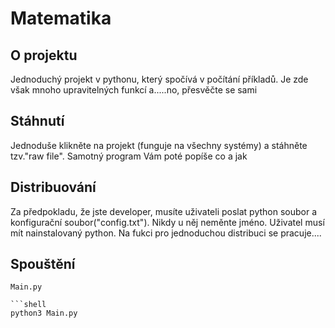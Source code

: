 # Matematika

## O projektu

Jednoduchý projekt v pythonu, který spočívá v počítání příkladů. Je zde však mnoho upravitelných funkcí a.....no, přesvěčte se sami

## Stáhnutí

Jednoduše klikněte na projekt (funguje na všechny systémy) a stáhněte tzv."raw file". Samotný program Vám poté popíše co a jak

## Distribuování

Za předpokladu, že jste developer, musíte uživateli poslat python soubor a konfigurační soubor("config.txt"). Nikdy u něj neměnte jméno. Uživatel musí mít nainstalovaný python. Na fukci pro jednoduchou distribuci se pracuje....

## Spouštění
  
```batch
Main.py

```shell
python3 Main.py
